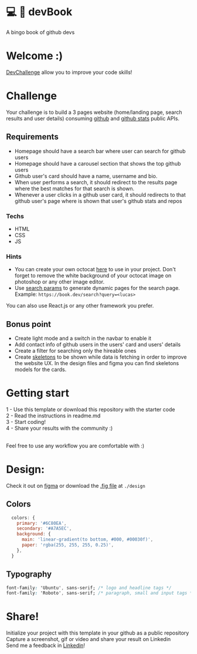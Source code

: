 
# :computer: :green_book: devBook

A bingo book of github devs

# Welcome :)
<a href="https://devchallenge.now.sh/"> DevChallenge</a> allow you to improve your code skills!

# Challenge
Your challenge is to build a 3 pages website (home/landing page, search results and user details) consuming [github](https://docs.github.com/en/rest/reference/search) and [github stats](https://github.com/anuraghazra/github-readme-stats) public APIs.

## Requirements
- Homepage should have a search bar where user can search for github users
- Homepage should have a carousel section that shows the top github users
- Github user's card should have a name, username and bio.
- When user performs a search, it should redirect to the results page where the best matches for that search is shown.
- Whenever a user clicks in a github user card, it should redirects to that github user's page where is shown that user's github stats and repos

### Techs
- HTML
- CSS
- JS

### Hints
- You can create your own octocat [here](https://myoctocat.com/build-your-octocat/) to use in your project. Don't forget to remove the white background of your octocat image on photoshop or any other image editor.
- Use [search params](https://developer.mozilla.org/en-US/docs/Web/API/URLSearchParams) to generate dynamic pages for the search page. Example: `https://book.dev/search?query=<lucas>`


You can also use React.js or any other framework you prefer.

## Bonus point

- Create light mode and a switch in the navbar to enable it
- Add contact info of github users in the users' card and users' details
- Create a filter for searching only the hireable ones
- Create [skeletons](https://uxdesign.cc/what-you-should-know-about-skeleton-screens-a820c45a571a) to be shown while data is fetching in order to improve the website UX. In the design files and figma you can find skeletons models for the cards.

# Getting start
1 - Use this template or download this repository with the starter code<br>
2 - Read the instructions in readme.md<br>
3 - Start coding!<br>
4 - Share your results with the community :)<br>
<br>


Feel free to use any workflow you are comfortable with :)

# Design:
Check it out on [figma](https://www.figma.com/file/VEMlScBkM2J9lQ1dMayXpP/devbook?node-id=1%3A4) or download the [.fig file](https://github.com/lucas-lm/devbook-devchallenge/blob/master/design/devbook.fig) at `./design`

## Colors
```js
  colors: {
    primary: '#6C80EA',
    secondary: '#A7A5EC',
    background: {
      main: 'linear-gradient(to bottom, #000, #00030f)',
      paper: 'rgba(255, 255, 255, 0.25)',
    },
  }
```

## Typography
```css
font-family: 'Ubuntu', sans-serif; /* logo and headline tags */
font-family: 'Roboto', sans-serif; /* paragraph, small and input tags */
```

# Share!
Initialize your project with this template in your github as a public repository<br>
Capture a screenshot, gif or video and share your result on Linkedin<br>
Send me a feedback in  <a href="https://www.linkedin.com/in/lucas-lm/">Linkedin</a>!<br>
